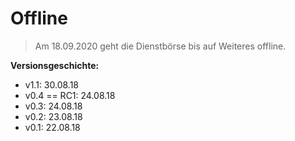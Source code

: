 # Offline

> Am 18.09.2020 geht die Dienstbörse bis auf Weiteres offline.

**Versionsgeschichte:**
* v1.1: 30.08.18
* v0.4 == RC1: 24.08.18
* v0.3: 24.08.18
* v0.2: 23.08.18
* v0.1: 22.08.18
